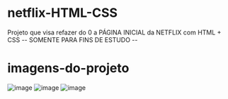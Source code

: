 # netflix-HTML-CSS
Projeto que visa refazer do 0 a PÁGINA INICIAL da NETFLIX com HTML + CSS -- SOMENTE PARA FINS DE ESTUDO -- 

# imagens-do-projeto
![image](https://user-images.githubusercontent.com/70527896/134904671-792ae58d-f0d2-4ea6-892f-a47da782d2c3.png)
![image](https://user-images.githubusercontent.com/70527896/134904712-b08a4ca9-c681-41d8-acb5-43c7b69e8577.png)
![image](https://user-images.githubusercontent.com/70527896/134904733-9b947f26-1895-48d9-bc39-81b58bd12016.png)
